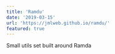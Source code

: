 ```yaml
---
title: 'Ramdu'
date: '2019-03-15'
url: 'https://jmlweb.github.io/ramdu/'
featured: true
---
```


Small utils set built around Ramda
